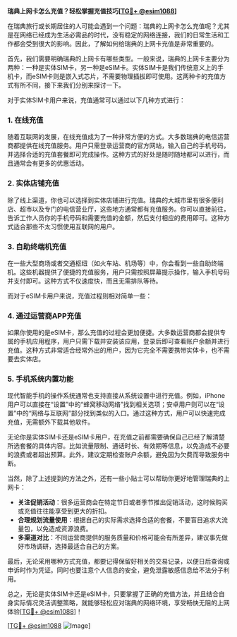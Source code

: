 **瑞典上网卡怎么充值？轻松掌握充值技巧[[TG💪+ @esim1088](https://t.me/s/esim1088)]**

在瑞典旅行或长期居住的人可能会遇到一个问题：瑞典的上网卡怎么充值呢？尤其是在网络已经成为生活必需品的时代，没有稳定的网络连接，我们的日常生活和工作都会受到很大的影响。因此，了解如何给瑞典的上网卡充值是非常重要的。

首先，我们需要明确瑞典的上网卡有哪些类型。一般来说，瑞典的上网卡主要分为两种：一种是实体SIM卡，另一种是eSIM卡。实体SIM卡是我们传统意义上的手机卡，而eSIM卡则是嵌入式芯片，不需要物理插拔即可使用。这两种卡的充值方式有所不同，接下来我们分别来探讨一下。

对于实体SIM卡用户来说，充值通常可以通过以下几种方式进行：

### **1. 在线充值**
随着互联网的发展，在线充值成为了一种非常方便的方式。大多数瑞典的电信运营商都提供在线充值服务。用户只需登录运营商的官方网站，输入自己的手机号码，并选择合适的充值套餐即可完成操作。这种方式的好处是随时随地都可以进行，而且通常会有更多的优惠活动。

### **2. 实体店铺充值**
除了线上渠道，你也可以选择到实体店铺进行充值。瑞典的大城市里有很多便利店、超市以及专门的电信营业厅，这些地方通常都有充值服务。你可以直接前往，告诉工作人员你的手机号码和需要充值的金额，然后支付相应的费用即可。这种方式适合那些不太习惯使用互联网的用户。

### **3. 自助终端机充值**
在一些大型商场或者交通枢纽（如火车站、机场等）中，你会看到一些自助终端机。这些机器提供了便捷的充值服务，用户只需按照屏幕提示操作，输入手机号码并支付即可。这种方式不仅速度快，而且无需排队等待。

而对于eSIM卡用户来说，充值过程则相对简单一些：

### **4. 通过运营商APP充值**
如果你使用的是eSIM卡，那么充值的过程会更加便捷。大多数运营商都会提供专属的手机应用程序，用户只需下载并安装该应用，登录后即可查看账户余额并进行充值。这种方式非常适合经常外出的用户，因为它完全不需要携带实体卡，也不需要去实体店。

### **5. 手机系统内置功能**
现代智能手机的操作系统通常也支持直接从系统设置中进行充值。例如，iPhone用户可以直接在“设置”中的“蜂窝移动网络”找到相关选项；安卓用户则可以在“设置”中的“网络与互联网”部分找到类似的入口。通过这种方式，用户可以快速完成充值，无需额外下载其他软件。

无论你是实体SIM卡还是eSIM卡用户，在充值之前都需要确保自己已经了解清楚所选套餐的具体内容。比如流量限制、通话时长、有效期等信息，以免造成不必要的浪费或者超出预算。此外，建议定期检查账户余额，避免因为欠费而导致服务中断。

当然，除了上述提到的方法之外，还有一些小贴士可以帮助你更好地管理瑞典的上网卡：

- **关注促销活动**：很多运营商会在特定节日或者季节推出促销活动，这时候购买或充值往往能享受到更大的折扣。
- **合理规划流量使用**：根据自己的实际需求选择合适的套餐，不要盲目追求大流量包，以免造成资源浪费。
- **多渠道对比**：不同运营商提供的服务质量和价格可能会有所差异，建议事先做好市场调研，选择最适合自己的方案。

最后，无论采用哪种方式充值，都要记得保留好相关的交易记录，以便日后查询或申诉时作为凭证。同时也要注意个人信息的安全，避免泄露敏感信息给不法分子利用。

总之，无论是实体SIM卡还是eSIM卡，只要掌握了正确的充值方法，并且结合自身实际情况灵活调整策略，就能够轻松应对瑞典的网络环境，享受畅快无阻的上网体验[[TG💪+ @esim1088](https://t.me/s/esim1088)]！

[[TG💪+ @esim1088](https://t.me/s/esim1088) ![Image](https://i.postimg.cc/4NQfJmqS/Snipaste-2025-05-13-00-14-12.png)]